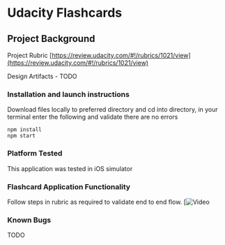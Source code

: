 # Udacity Flashcards

## Project Background

Project Rubric [https://review.udacity.com/#!/rubrics/1021/view](https://review.udacity.com/#!/rubrics/1021/view)

Design Artifacts - TODO


### Installation and launch instructions

Download files locally to preferred directory and cd into directory, in your terminal enter the following and validate there are no errors

```
npm install
npm start
```

### Platform Tested

This application was tested in iOS simulator

### Flashcard Application Functionality

Follow steps in rubric as required to validate end to end flow.
[![Video](https://github.com/lmidy/Final-WYRather/blob/master/2019-Udacity%20ReactwRedux%20-%20Would%20you%20rather.gif)


### Known Bugs

TODO
